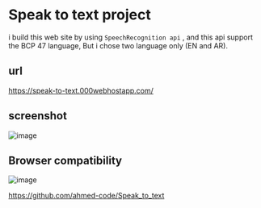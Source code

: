 # Speak to text project

i build this web site by  using `SpeechRecognition api` , and this api support the BCP 47 language, But i chose two language only (EN and AR).


## url
https://speak-to-text.000webhostapp.com/



## screenshot
![image](https://user-images.githubusercontent.com/87250282/178117228-c8010240-8ee7-4250-897f-d6220e635b1d.png)


## Browser compatibility
![image](https://user-images.githubusercontent.com/87250282/178117771-6f1c7c27-ebc0-4b49-89ca-834c1e4da1e4.png)


https://github.com/ahmed-code/Speak_to_text
